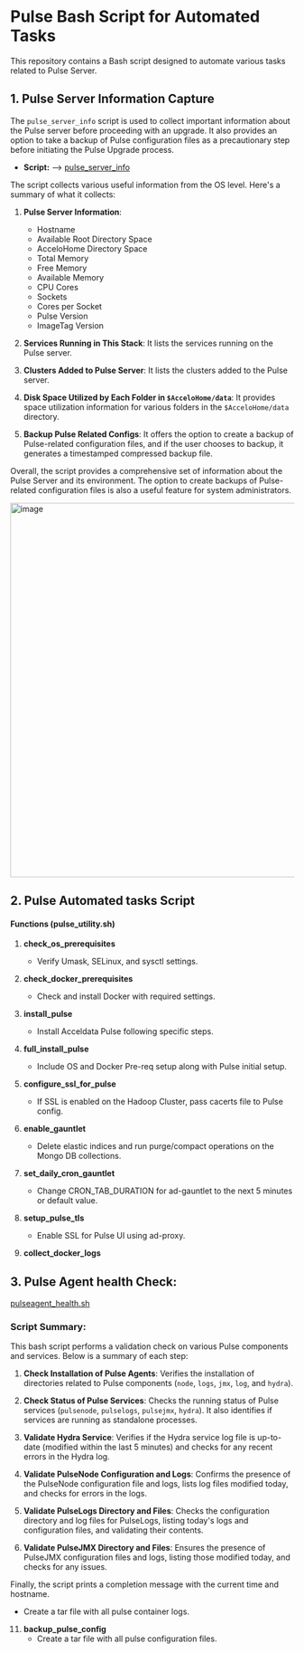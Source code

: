 
# Pulse Bash Script for Automated Tasks

This repository contains a Bash script designed to automate various tasks related to Pulse Server.

## 1. Pulse Server Information Capture
The `pulse_server_info` script is used to collect important information about the Pulse server before proceeding with an upgrade. It also provides an option to take a backup of Pulse configuration files as a precautionary step before initiating the Pulse Upgrade process.

- **Script:** --> [pulse_server_info](https://github.com/acceldata-io/ce-utils/blob/main/pulse/pulse_server_info.sh)

The script collects various useful information from the OS level. Here's a summary of what it collects:

1. **Pulse Server Information**:
   - Hostname
   - Available Root Directory Space
   - AcceloHome Directory Space
   - Total Memory
   - Free Memory
   - Available Memory
   - CPU Cores
   - Sockets
   - Cores per Socket
   - Pulse Version
   - ImageTag Version

2. **Services Running in This Stack**: It lists the services running on the Pulse server.

3. **Clusters Added to Pulse Server**: It lists the clusters added to the Pulse server.

4. **Disk Space Utilized by Each Folder in `$AcceloHome/data`**: It provides space utilization information for various folders in the `$AcceloHome/data` directory.

5. **Backup Pulse Related Configs**: It offers the option to create a backup of Pulse-related configuration files, and if the user chooses to backup, it generates a timestamped compressed backup file.

Overall, the script provides a comprehensive set of information about the Pulse Server and its environment. The option to create backups of Pulse-related configuration files is also a useful feature for system administrators.

<img width="662" alt="image" src="https://github.com/acceldata-io/ce-utils/assets/28974904/09ef6a2e-59ab-4ed1-9f2e-7cb9695e7589">

## 2. Pulse Automated tasks Script

#### Functions (pulse_utility.sh)
1. **check_os_prerequisites**
   - Verify Umask, SELinux, and sysctl settings.

2. **check_docker_prerequisites**
   - Check and install Docker with required settings.

3. **install_pulse**
   - Install Acceldata Pulse following specific steps.

4. **full_install_pulse**
   - Include OS and Docker Pre-req setup along with Pulse initial setup.

5. **configure_ssl_for_pulse**
   - If SSL is enabled on the Hadoop Cluster, pass cacerts file to Pulse config.

6. **enable_gauntlet**
   - Delete elastic indices and run purge/compact operations on the Mongo DB collections.

7. **set_daily_cron_gauntlet**
   - Change CRON_TAB_DURATION for ad-gauntlet to the next 5 minutes or default value.

8. **setup_pulse_tls**
   - Enable SSL for Pulse UI using ad-proxy.

9. **collect_docker_logs**

## 3. Pulse Agent health Check:

[pulseagent_health.sh](https://github.com/acceldata-io/ce-utils/blob/main/pulse/pulseagent_health.sh)

### Script Summary:

This bash script performs a validation check on various Pulse components and services. Below is a summary of each step:

1. **Check Installation of Pulse Agents**: Verifies the installation of directories related to Pulse components (`node`, `logs`, `jmx`, `log`, and `hydra`).

2. **Check Status of Pulse Services**: Checks the running status of Pulse services (`pulsenode`, `pulselogs`, `pulsejmx`, `hydra`). It also identifies if services are running as standalone processes.

3. **Validate Hydra Service**: Verifies if the Hydra service log file is up-to-date (modified within the last 5 minutes) and checks for any recent errors in the Hydra log.

4. **Validate PulseNode Configuration and Logs**: Confirms the presence of the PulseNode configuration file and logs, lists log files modified today, and checks for errors in the logs.

5. **Validate PulseLogs Directory and Files**: Checks the configuration directory and log files for PulseLogs, listing today's logs and configuration files, and validating their contents.

6. **Validate PulseJMX Directory and Files**: Ensures the presence of PulseJMX configuration files and logs, listing those modified today, and checks for any issues.

Finally, the script prints a completion message with the current time and hostname.
   - Create a tar file with all pulse container logs.

11. **backup_pulse_config**
    - Create a tar file with all pulse configuration files.

